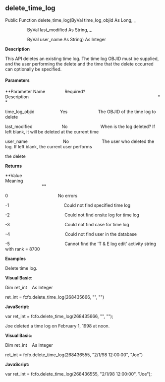 delete_time_log
-----------------

Public Function delete_time_log(ByVal time_log_objid As Long, _

                  ByVal last_modified As String, _

                  ByVal user_name As String) As Integer

**Description**

This API deletes an existing time log. The time log OBJID must be supplied, and the user performing the delete and the time that the delete occurred can optionally be specified.

#### Parameters
**Parameter Name                Required?             Description                                                                                                          **

time_log_objid                     Yes                         The OBJID of the time log to delete

last_modified                        No                           When is the log deleted? If left blank, it will be deleted at the current time

user_name                             No                           The user who deleted the log. If left blank, the current user performs

the delete

**Returns**

**Value                                     Meaning                                                                                                                                               **

0                                         No errors

-1                                             Could not find specified time log

-2                                             Could not find onsite log for time log

-3                                             Could not find case for time log

-4                                             Could not find user in the database

-5                                             Cannot find the 'T & E log edit' activity string with rank = 8700

**Examples**

 Delete time log.

**Visual Basic:**

Dim ret_int    As Integer

ret_int = fcfo.delete_time_log(268435666, "", "")

**JavaScript:**

var ret_int = fcfo.delete_time_log(268435666, "", "");

 Joe deleted a time log on February 1, 1998 at noon.

**Visual Basic:**

Dim ret_int    As Integer

ret_int = fcfo.delete_time_log(268436555, "2/1/98 12:00:00", "Joe")

**JavaScript:**

var ret_int = fcfo.delete_time_log(268436555, "2/1/98 12:00:00", "Joe");